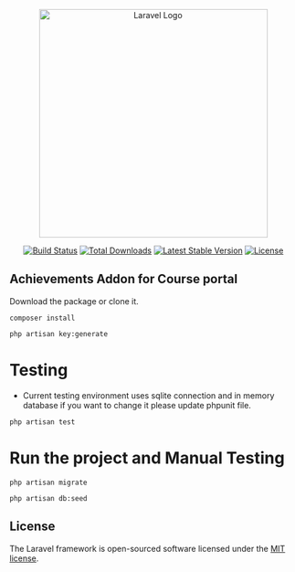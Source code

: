 <p align="center"><a href="https://laravel.com" target="_blank"><img src="https://raw.githubusercontent.com/laravel/art/master/logo-lockup/5%20SVG/2%20CMYK/1%20Full%20Color/laravel-logolockup-cmyk-red.svg" width="400" alt="Laravel Logo"></a></p>

<p align="center">
<a href="https://github.com/laravel/framework/actions"><img src="https://github.com/laravel/framework/workflows/tests/badge.svg" alt="Build Status"></a>
<a href="https://packagist.org/packages/laravel/framework"><img src="https://img.shields.io/packagist/dt/laravel/framework" alt="Total Downloads"></a>
<a href="https://packagist.org/packages/laravel/framework"><img src="https://img.shields.io/packagist/v/laravel/framework" alt="Latest Stable Version"></a>
<a href="https://packagist.org/packages/laravel/framework"><img src="https://img.shields.io/packagist/l/laravel/framework" alt="License"></a>
</p>


## Achievements Addon for Course portal

 Download the package or clone it.

```
composer install
```

```
php artisan key:generate
```

# Testing
- Current testing environment uses sqlite connection and in memory database if you want to change it please update phpunit file.
```
php artisan test
```

# Run the project and Manual Testing

```
php artisan migrate
```
```
php artisan db:seed
```

   

## License

The Laravel framework is open-sourced software licensed under the [MIT license](https://opensource.org/licenses/MIT).
